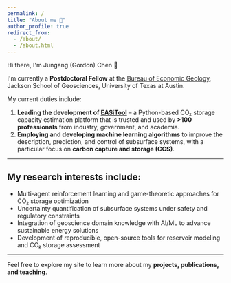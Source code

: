 ```yaml
---
permalink: /
title: "About me 👋"
author_profile: true
redirect_from: 
  - /about/
  - /about.html
---
```


Hi there, I'm Jungang (Gordon) Chen 🐳  

I'm currently a **Postdoctoral Fellow** at the [Bureau of Economic Geology](https://www.beg.utexas.edu/), Jackson School of Geosciences, University of Texas at Austin.  

My current duties include:  
1. **Leading the development of [EASiTool](https://gccc.beg.utexas.edu/easitool)** – a Python-based CO₂ storage capacity estimation platform that is trusted and used by **>100 professionals** from industry, government, and academia.  
2. **Employing and developing machine learning algorithms** to improve the description, prediction, and control of subsurface systems, with a particular focus on **carbon capture and storage (CCS)**.  

---

## My research interests include:

- Multi-agent reinforcement learning and game-theoretic approaches for CO₂ storage optimization  
- Uncertainty quantification of subsurface systems under safety and regulatory constraints  
- Integration of geoscience domain knowledge with AI/ML to advance sustainable energy solutions  
- Development of reproducible, open-source tools for reservoir modeling and CO₂ storage assessment  

---

Feel free to explore my site to learn more about my **projects, publications, and teaching**.
